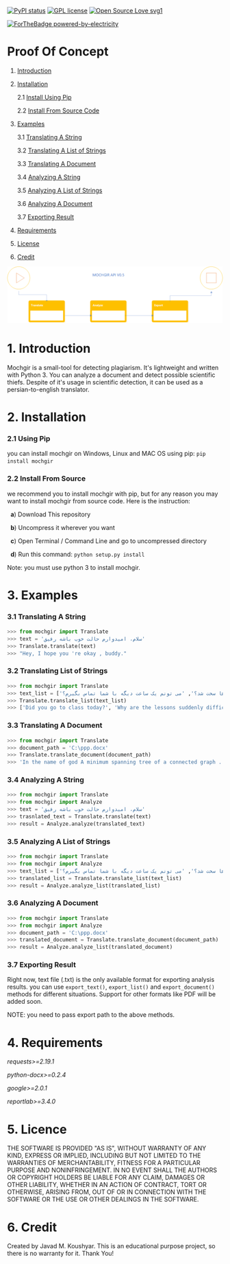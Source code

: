[![PyPI status](https://img.shields.io/pypi/status/ansicolortags.svg)](https://pypi.python.org/pypi/ansicolortags/)
[![GPL license](https://img.shields.io/badge/License-GPL-blue.svg)](http://perso.crans.org/besson/LICENSE.html)
[![Open Source Love svg1](https://badges.frapsoft.com/os/v1/open-source.svg?v=103)](https://github.com/ellerbrock/open-source-badges/)

[![ForTheBadge powered-by-electricity](http://ForTheBadge.com/images/badges/powered-by-electricity.svg)](http://ForTheBadge.com)

# Proof Of Concept
1. [Introduction](https://github.com/javadmokhtari/mochgir/blob/master/README.md#1-introduction)
2. [Installation](https://github.com/javadmokhtari/mochgir#2-installation)

    2.1 [Install Using Pip](https://github.com/javadmokhtari/mochgir#21-using-pip)
    
    2.2 [Install From Source Code](https://github.com/javadmokhtari/mochgir#22-install-from-source)
    
3. [Examples](https://github.com/javadmokhtari/mochgir#3-examples)

    3.1 [Translating A String](https://github.com/javadmokhtari/mochgir#31-translating-a-string)
    
    3.2 [Translating A List of Strings](https://github.com/javadmokhtari/mochgir#32-translating-list-of-strings)
    
    3.3 [Translating A Document](https://github.com/javadmokhtari/mochgir#33-translating-a-document)
    
    3.4 [Analyzing A String](https://github.com/javadmokhtari/mochgir#34-analyzing-a-string)
    
    3.5 [Analyzing A List of Strings](https://github.com/javadmokhtari/mochgir#35-analyzing-a-list-of-strings)
    
    3.6 [Analyzing A Document](https://github.com/javadmokhtari/mochgir#36-analyzing-a-document)
    
    3.7 [Exporting Result](https://github.com/javadmokhtari/mochgir/blob/master/README.md#37-exporting-result)
    
4. [Requirements](https://github.com/javadmokhtari/mochgir#4-requirements)
5. [License](https://github.com/javadmokhtari/mochgir#5-licence)
5. [Credit](https://github.com/javadmokhtari/mochgir#6-credit)

![Image of Yaktocat](https://github.com/javadmokhtari/mochgir/blob/master/workflow.png)

# 1. Introduction
Mochgir is a small-tool for detecting plagiarism. It's lightweight and written with Python 3. You can analyze a document and detect possible scientific thiefs. Despite of it's usage in scientific detection, it can be used as a persian-to-english translator.

# 2. Installation
   ### 2.1 Using Pip
   you can install mochgir on Windows, Linux and MAC OS using pip:
   `pip install mochgir`
   ### 2.2 Install From Source
   we recommend you to install mochgir with pip, but for any reason you may want to install mochgir from source code. Here is the instruction:
   
   &nbsp;&nbsp;**a**) Download This repository
   
   &nbsp;&nbsp;**b**) Uncompress it wherever you want
   
   &nbsp;&nbsp;**c**) Open Terminal / Command Line and go to uncompressed directory
   
   &nbsp;&nbsp;**d**) Run this command: `python setup.py install`
   
   Note: you must use python 3 to install mochgir.
   
# 3. Examples
   ### 3.1 Translating A String
   ```python
>>> from mochgir import Translate
>>> text = 'سلام، امیدوارم حالت خوب باشه رفیق'
>>> Translate.translate(text)
>>> "Hey, I hope you 're okay , buddy."
```
   ### 3.2 Translating List of Strings
   ```python
>>> from mochgir import Translate
>>> text_list = ['امروز کلاس رفتی؟', 'چرا یهو درس ها سخت شد؟', 'می تونم یک ساعت دیگه با شما تماس بگیرم؟']
>>> Translate.translate_list(text_list)
>>> ['Did you go to class today?', 'Why are the lessons suddenly difficult?', 'Can I call you in an hour?']
```

   ### 3.3 Translating A Document
   ```python
>>> from mochgir import Translate
>>> document_path = 'C:\ppp.docx'
>>> Translate.translate_document(document_path)
>>> 'In the name of god A minimum spanning tree of a connected graph ....'
```

   ### 3.4 Analyzing A String
   ```python
>>> from mochgir import Translate
>>> from mochgir import Analyze
>>> text = 'سلام، امیدوارم حالت خوب باشه رفیق'
>>> trasnlated_text = Translate.translate(text)
>>> result = Analyze.analyze(translated_text)
```

   ### 3.5 Analyzing A List of Strings
   ```python
>>> from mochgir import Translate
>>> from mochgir import Analyze
>>> text_list = ['امروز کلاس رفتی؟', 'چرا یهو درس ها سخت شد؟', 'می تونم یک ساعت دیگه با شما تماس بگیرم؟']
>>> translated_list = Translate.translate_list(text_list)
>>> result = Analyze.analyze_list(translated_list)
```

   ### 3.6 Analyzing A Document
   ```python
>>> from mochgir import Translate
>>> from mochgir import Analyze
>>> document_path = 'C:\ppp.docx'
>>> translated_document = Translate.translate_document(document_path)
>>> result = Analyze.analyze_list(translated_document)
```

   ### 3.7 Exporting Result
   Right now, text file (.txt) is the only available format for exporting analysis results. you can use `export_text()`, `export_list()` and `export_document()` methods for different situations. Support for other formats like PDF will be added soon.
   
   NOTE: you need to pass export path to the above methods.
# 4. Requirements
*requests>=2.19.1*

*python-docx>=0.2.4*

*google>=2.0.1*

*reportlab>=3.4.0*

# 5. Licence
THE SOFTWARE IS PROVIDED "AS IS", WITHOUT WARRANTY OF ANY KIND, EXPRESS OR
IMPLIED, INCLUDING BUT NOT LIMITED TO THE WARRANTIES OF MERCHANTABILITY,
FITNESS FOR A PARTICULAR PURPOSE AND NONINFRINGEMENT. IN NO EVENT SHALL THE
AUTHORS OR COPYRIGHT HOLDERS BE LIABLE FOR ANY CLAIM, DAMAGES OR OTHER
LIABILITY, WHETHER IN AN ACTION OF CONTRACT, TORT OR OTHERWISE, ARISING FROM,
OUT OF OR IN CONNECTION WITH THE SOFTWARE OR THE USE OR OTHER DEALINGS IN THE
SOFTWARE.

# 6. Credit
Created by Javad M. Koushyar. This is an educational purpose project, so there is no warranty for it. Thank You!
